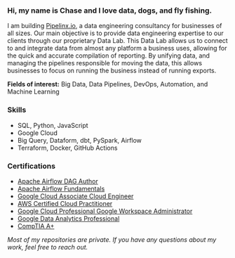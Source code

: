### Hi, my name is Chase and I love data, dogs, and fly fishing. 

I am building [Pipelinx.io](https://pipelinx.io/), a data engineering consultancy for businesses of all sizes. Our main objective is to provide data engineering expertise to our clients through our proprietary Data Lab. This Data Lab allows us to connect to and integrate data from almost any platform a business uses, allowing for the quick and accurate compilation of reporting. By unifying data, and managing the pipelines responsible for moving the data, this allows businesses to focus on running the business instead of running exports.

**Fields of interest:** Big Data, Data Pipelines, DevOps, Automation, and Machine Learning

### Skills
- SQL, Python, JavaScript
- Google Cloud
- Big Query, Dataform, dbt, PySpark, Airflow
- Terraform, Docker, GitHub Actions

### Certifications
- [Apache Airflow DAG Author](https://www.credly.com/badges/73130d9f-7397-4f9e-9b71-3ce6b479854c)
- [Apache Airflow Fundamentals](https://www.credential.net/6a4a7377-b710-46f0-996a-4a442f7e9da2#acc.HBOtLxIp)
- [Google Cloud Associate Cloud Engineer](https://www.credential.net/e45d6fa9-c063-4d11-9696-7294172ce57f#acc.MqcdvjnB)
- [AWS Certified Cloud Practitioner](https://www.credly.com/badges/1c4c0afa-b196-4f7c-888e-708f8aa84fbe)
- [Google Cloud Professional Google Workspace Administrator](https://www.credential.net/6a4a7377-b710-46f0-996a-4a442f7e9da2#acc.HBOtLxIp)
- [Google Data Analytics Professional](https://www.credly.com/badges/2d9c58b1-be27-45d8-8876-9b2b4215c786)
- [CompTIA A+](https://www.credly.com/badges/ac525705-659e-4196-942f-166397f3fb57)

*Most of my repositories are private. If you have any questions about my work, feel free to reach out.*
